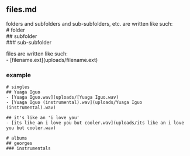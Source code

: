 ## files.md

folders and subfolders and sub-subfolders, etc. are written like such:  
\# folder  
     \## subfolder  
          \### sub-subfolder  

files are written like such:  
            - \[filename.ext](uploads/filename.ext)

### example

```
# singles
## Yuaga Iguo
- [Yuaga Iguo.wav](uploads/[Yuaga Iguo.wav)
- [Yuaga Iguo (instrumental).wav](uploads/Yuaga Iguo (instrumental).wav)

## it's like an 'i love you'
- [its like an i love you but cooler.wav](uploads/its like an i love you but cooler.wav)

# albums
## georges
### instrumentals
```

